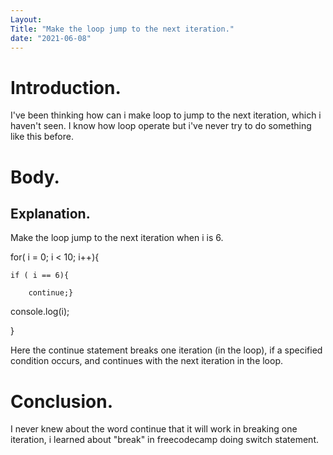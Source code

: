 ```yaml
---
Layout: 
Title: "Make the loop jump to the next iteration."
date: "2021-06-08"
---
```


# Introduction.

I've been thinking how can i make loop to jump to the next iteration, which i haven't seen. I know how loop operate but i've never try to do something like this before.

# Body.

## Explanation.

Make the loop jump to the next iteration when i is 6.


for( i = 0; i < 10; i++){

    if ( i == 6){

        continue;}

console.log(i);

}

Here the continue statement breaks one iteration (in the loop), if a specified condition occurs, and continues with the next iteration in the loop.

# Conclusion.

I never knew about the word continue that it will work in breaking one iteration, i learned about "break" in freecodecamp doing switch statement. 


